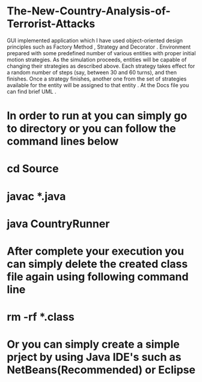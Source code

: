 # The-New-Country-Analysis-of-Terrorist-Attacks

 GUI implemented application which I have used object-oriented design principles such as Factory Method , Strategy and Decorator . Environment prepared with some predefined number of various entities with proper initial motion strategies. As the simulation proceeds, entities will be capable of changing their strategies as described above. Each strategy takes effect for a random number of steps (say, between 30 and 60 turns), and then finishes. Once a strategy finishes, another one from the set of strategies available for the entity will be assigned to that entity . At the Docs file you can find brief UML . 

# In order to run at you can simply go to directory or you can follow the command lines below 

# cd Source 
# javac *.java 
# java CountryRunner 

# After complete your execution you can simply delete the created class file again using following command line 

# rm -rf *.class 

# Or you can simply create a simple prject by using Java IDE's such as NetBeans(Recommended) or Eclipse 
